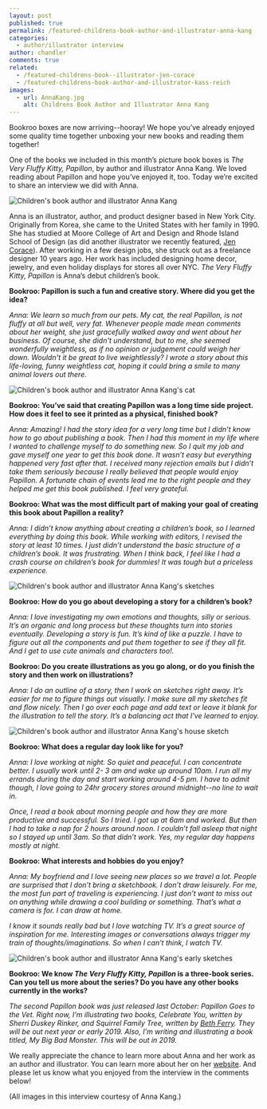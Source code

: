 ```yaml
---
layout: post
published: true
permalink: /featured-childrens-book-author-and-illustrator-anna-kang
categories:
  - author/illustrator interview
author: chandler
comments: true
related:
  - /featured-childrens-book--illustrator-jen-corace
  - /featured-childrens-book-author-and-illustrator-kass-reich
images:
  - url: AnnaKang.jpg
    alt: Childrens Book Author and Illustrator Anna Kang
---
```

Bookroo boxes are now arriving--hooray! We hope you’ve already enjoyed some quality time together unboxing your new books and reading them together!

One of the books we included in this month’s picture book boxes is _The Very Fluffy Kitty, Papillon_, by author and illustrator Anna Kang. We loved reading about Papillon and hope you’ve enjoyed it, too. Today we’re excited to share an interview we did with Anna.

![Children's book author and illustrator Anna Kang]({{site.baseurl}}/assets/img/posts/AnnaKang.jpg)

Anna is an illustrator, author, and product designer based in New York City. Originally from Korea, she came to the United States with her family in 1990. She has studied at Moore College of Art and Design and Rhode Island School of Design (as did another illustrator we recently featured, [Jen Corace](http://blog.bookroo.com/featured-childrens-book-illustrator-jen-corace)). After working in a few design jobs, she struck out as a freelance designer 10 years ago. Her work has included designing home decor, jewelry, and even holiday displays for stores all over NYC. _The Very Fluffy Kitty, Papillon_ is Anna’s debut children’s book.

**Bookroo: Papillon is such a fun and creative story. Where did you get the idea?**

_Anna: We learn so much from our pets. My cat, the real Papillon, is not fluffy at all but well, very fat.  Whenever people made mean comments about her weight, she just gracefully walked away and went about her business. Of course, she didn't understand, but to me, she seemed wonderfully weightless, as if no opinion or judgement could weigh her down. Wouldn't it be great to live weightlessly?  I wrote a story about this life-loving, funny weightless cat, hoping it could bring a smile to many animal lovers out there._

![Children's book author and illustrator Anna Kang's cat]({{site.baseurl}}/assets/img/posts/Papillon.jpg)

**Bookroo: You’ve said that creating Papillon was a long time side project. How does it feel to see it printed as a physical, finished book?**

_Anna: Amazing! I had the story idea for a very long time but I didn’t know how to go about publishing a book. Then I had this moment in my life where I wanted to challenge myself to do something new. So I quit my job and gave myself one year to get this book done. It wasn’t easy but everything happened very fast after that. I received many rejection emails but I didn’t take them seriously because I really believed that people would enjoy Papillon. A fortunate chain of events lead me to the right people and they helped me get this book published. I feel very grateful._

**Bookroo: What was the most difficult part of making your goal of creating this book about Papillon a reality?**

_Anna: I didn’t know anything about creating a children’s book, so I learned everything by doing this book. While working with editors, I revised the story at least 10 times. I just didn’t understand the basic structure of a children’s book. It was frustrating. When I think back, I feel like I had a crash course on children’s book for dummies! It was tough but a priceless experience._

![Children's book author and illustrator Anna Kang's sketches]({{site.baseurl}}/assets/img/posts/sketches.jpg)

**Bookroo: How do you go about developing a story for a children’s book?**

_Anna: I love investigating my own emotions and thoughts, silly or serious. It’s an organic and long process but these thoughts turn into stories eventually. Developing a story is fun. It’s kind of like a puzzle. I have to figure out all the components and put them together to see if they all fit. And I get to use cute animals and characters too!._

**Bookroo: Do you create illustrations as you go along, or do you finish the story and then work on illustrations?**

_Anna: I do an outline of a story, then I work on sketches right away. It’s easier for me to figure things out visually. I make sure all my sketches fit and flow nicely. Then I go over each page and add text or leave it blank for the illustration to tell the story. It’s a balancing act that I've learned to enjoy._

![Children's book author and illustrator Anna Kang's house sketch]({{site.baseurl}}/assets/img/posts/house.jpg)

**Bookroo: What does a regular day look like for you?**

_Anna: I love working at night. So quiet and peaceful. I can concentrate better. I usually work until 2- 3 am and wake up around 10am. I run all my errands during the day and start working around 4-5 pm. I have to admit though, I love going to 24hr grocery stores around midnight--no line to wait in._

_Once, I read a book about morning people and how they are more productive and successful. So I tried. I got up at 6am and worked. But then I had to take a nap for 2 hours around noon. I couldn’t fall asleep that night so I stayed up until 3am. So that didn’t work. Yes, my regular day happens mostly at night._

**Bookroo: What interests and hobbies do you enjoy?**

_Anna: My boyfriend and I love seeing new places so we travel a lot. People are surprised that I don’t bring a sketchbook. I don’t draw leisurely. For me, the most fun part of traveling is experiencing. I just don’t want to miss out on anything while drawing a cool building or something. That’s what a camera is for. I can draw at home._

_I know it sounds really bad but I love watching TV. It’s a great source of inspiration for me. Interesting images or conversations always trigger my train of thoughts/imaginations. So when I can’t think, I watch TV._

![Children's book author and illustrator Anna Kang's early sketches]({{site.baseurl}}/assets/img/posts/Misstillycropped.jpg)

**Bookroo: We know _The Very Fluffy Kitty, Papillon_ is a three-book series. Can you tell us more about the series? Do you have any other books currently in the works?** 

_The second Papillon book was just released last October: Papillon Goes to the Vet. Right now, I’m illustrating two books, Celebrate You, written by Sherri Duskey Rinker, and Squirrel Family Tree, written by [Beth Ferry](http://blog.bookroo.com/featured-childrens-book-author-beth-ferry). They will be out next year or early 2019. Also, I’m writing and illustrating a book titled, My Big Bad Monster. This will be out in 2019._

We really appreciate the chance to learn more about Anna and her work as an author and illustrator. You can learn more about her on her [website](http://www.annakangdesign.com/about-me/). And please let us know what you enjoyed from the interview in the comments below!

(All images in this interview courtesy of Anna Kang.)
